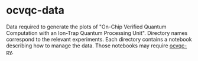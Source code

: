 # ocvqc-data

Data required to generate the plots of "On-Chip Verified Quantum Computation with an Ion-Trap Quantum Processing Unit". Directory names correspond to the relevant experiments. Each directory contains a notebook describing how to manage the data. Those notebooks may require [ocvqc-py](https://github.com/CQCL/ocvqc-py).
